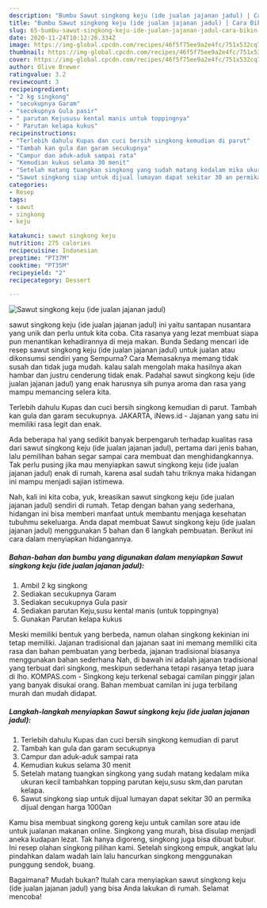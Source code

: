 ```yaml
---
description: "Bumbu Sawut singkong keju (ide jualan jajanan jadul) | Cara Bikin Sawut singkong keju (ide jualan jajanan jadul) Yang Lezat"
title: "Bumbu Sawut singkong keju (ide jualan jajanan jadul) | Cara Bikin Sawut singkong keju (ide jualan jajanan jadul) Yang Lezat"
slug: 65-bumbu-sawut-singkong-keju-ide-jualan-jajanan-jadul-cara-bikin-sawut-singkong-keju-ide-jualan-jajanan-jadul-yang-lezat
date: 2020-11-24T10:12:26.334Z
image: https://img-global.cpcdn.com/recipes/46f5f75ee9a2e4fc/751x532cq70/sawut-singkong-keju-ide-jualan-jajanan-jadul-foto-resep-utama.jpg
thumbnail: https://img-global.cpcdn.com/recipes/46f5f75ee9a2e4fc/751x532cq70/sawut-singkong-keju-ide-jualan-jajanan-jadul-foto-resep-utama.jpg
cover: https://img-global.cpcdn.com/recipes/46f5f75ee9a2e4fc/751x532cq70/sawut-singkong-keju-ide-jualan-jajanan-jadul-foto-resep-utama.jpg
author: Olive Brewer
ratingvalue: 3.2
reviewcount: 3
recipeingredient:
- "2 kg singkong"
- "secukupnya Garam"
- "secukupnya Gula pasir"
- " parutan Kejususu kental manis untuk toppingnya"
- " Parutan kelapa kukus"
recipeinstructions:
- "Terlebih dahulu Kupas dan cuci bersih singkong kemudian di parut"
- "Tambah kan gula dan garam secukupnya"
- "Campur dan aduk-aduk sampai rata"
- "Kemudian kukus selama 30 menit"
- "Setelah matang tuangkan singkong yang sudah matang kedalam mika ukuran kecil tambahkan topping parutan keju,susu skm,dan parutan kelapa."
- "Sawut singkong siap untuk dijual lumayan dapat sekitar 30 an permika dijual dengan harga 1000an"
categories:
- Resep
tags:
- sawut
- singkong
- keju

katakunci: sawut singkong keju 
nutrition: 275 calories
recipecuisine: Indonesian
preptime: "PT37M"
cooktime: "PT35M"
recipeyield: "2"
recipecategory: Dessert

---
```



![Sawut singkong keju (ide jualan jajanan jadul)](https://img-global.cpcdn.com/recipes/46f5f75ee9a2e4fc/751x532cq70/sawut-singkong-keju-ide-jualan-jajanan-jadul-foto-resep-utama.jpg)


sawut singkong keju (ide jualan jajanan jadul) ini yaitu santapan nusantara yang unik dan perlu untuk kita coba. Cita rasanya yang lezat membuat siapa pun menantikan kehadirannya di meja makan.
Bunda Sedang mencari ide resep sawut singkong keju (ide jualan jajanan jadul) untuk jualan atau dikonsumsi sendiri yang Sempurna? Cara Memasaknya memang tidak susah dan tidak juga mudah. kalau salah mengolah maka hasilnya akan hambar dan justru cenderung tidak enak. Padahal sawut singkong keju (ide jualan jajanan jadul) yang enak harusnya sih punya aroma dan rasa yang mampu memancing selera kita.

Terlebih dahulu Kupas dan cuci bersih singkong kemudian di parut. Tambah kan gula dan garam secukupnya. JAKARTA, iNews.id - Jajanan yang satu ini memiliki rasa legit dan enak.

Ada beberapa hal yang sedikit banyak berpengaruh terhadap kualitas rasa dari sawut singkong keju (ide jualan jajanan jadul), pertama dari jenis bahan, lalu pemilihan bahan segar sampai cara membuat dan menghidangkannya. Tak perlu pusing jika mau menyiapkan sawut singkong keju (ide jualan jajanan jadul) enak di rumah, karena asal sudah tahu triknya maka hidangan ini mampu menjadi sajian istimewa.


Nah, kali ini kita coba, yuk, kreasikan sawut singkong keju (ide jualan jajanan jadul) sendiri di rumah. Tetap dengan bahan yang sederhana, hidangan ini bisa memberi manfaat untuk membantu menjaga kesehatan tubuhmu sekeluarga. Anda dapat membuat Sawut singkong keju (ide jualan jajanan jadul) menggunakan 5 bahan dan 6 langkah pembuatan. Berikut ini cara dalam menyiapkan hidangannya.

<!--inarticleads1-->

##### Bahan-bahan dan bumbu yang digunakan dalam menyiapkan Sawut singkong keju (ide jualan jajanan jadul):

1. Ambil 2 kg singkong
1. Sediakan secukupnya Garam
1. Sediakan secukupnya Gula pasir
1. Sediakan  parutan Keju,susu kental manis (untuk toppingnya)
1. Gunakan  Parutan kelapa kukus


Meski memiliki bentuk yang berbeda, namun olahan singkong kekinian ini tetap memiliki. Jajanan tradisional dan jajanan saat ini memang memiliki cita rasa dan bahan pembuatan yang berbeda, jajanan tradisional biasanya menggunakan bahan sederhana Nah, di bawah ini adalah jajanan tradisional yang terbuat dari singkong, meskipun sederhana tetapi rasanya tetap juara di lho. KOMPAS.com - Singkong keju terkenal sebagai camilan pinggir jalan yang banyak disukai orang. Bahan membuat camilan ini juga terbilang murah dan mudah didapat. 

<!--inarticleads2-->

##### Langkah-langkah menyiapkan Sawut singkong keju (ide jualan jajanan jadul):

1. Terlebih dahulu Kupas dan cuci bersih singkong kemudian di parut
1. Tambah kan gula dan garam secukupnya
1. Campur dan aduk-aduk sampai rata
1. Kemudian kukus selama 30 menit
1. Setelah matang tuangkan singkong yang sudah matang kedalam mika ukuran kecil tambahkan topping parutan keju,susu skm,dan parutan kelapa.
1. Sawut singkong siap untuk dijual lumayan dapat sekitar 30 an permika dijual dengan harga 1000an


Kamu bisa membuat singkong goreng keju untuk camilan sore atau ide untuk jualanan makanan online. Singkong yang murah, bisa disulap menjadi aneka kudapan lezat. Tak hanya digoreng, singkong juga bisa dibuat bubur. Ini resep olahan singkong pilihan kami. Setelah singkong empuk, angkat lalu pindahkan dalam wadah lain lalu hancurkan singkong menggunakan punggung sendok, buang. 

Bagaimana? Mudah bukan? Itulah cara menyiapkan sawut singkong keju (ide jualan jajanan jadul) yang bisa Anda lakukan di rumah. Selamat mencoba!

